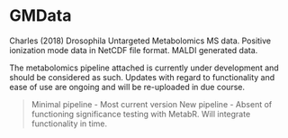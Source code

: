 # GMData
Charles (2018) Drosophila Untargeted Metabolomics MS data. Positive ionization mode data in NetCDF file format. MALDI generated data. 

The metabolomics pipeline attached is currently under development and should be considered as such. Updates with regard to functionality and ease of use are ongoing and will be re-uploaded in due course. 

> Minimal pipeline - Most current version
> New pipeline - Absent of functioning significance testing with MetabR. Will integrate functionality in time. 

